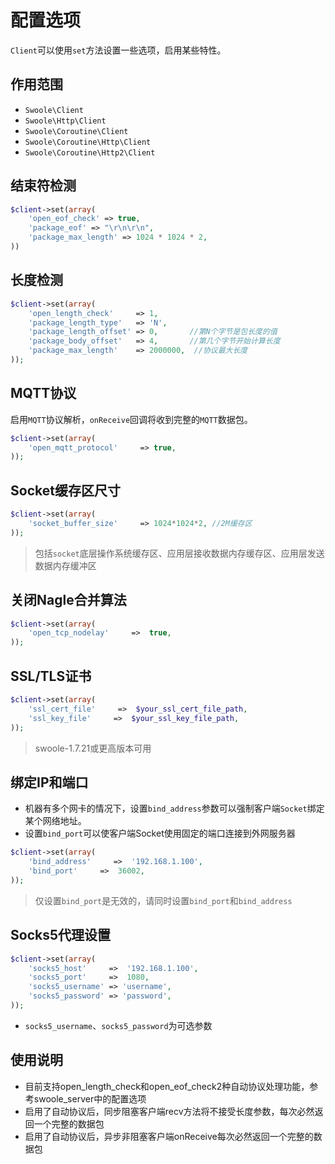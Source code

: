 # 配置选项

 `Client`可以使用`set`方法设置一些选项，启用某些特性。

作用范围
----
- `Swoole\Client`
- `Swoole\Http\Client`
- `Swoole\Coroutine\Client`
- `Swoole\Coroutine\Http\Client`
- `Swoole\Coroutine\Http2\Client`

结束符检测
-------
```php
$client->set(array(
    'open_eof_check' => true,
    'package_eof' => "\r\n\r\n",
    'package_max_length' => 1024 * 1024 * 2,
))
```

长度检测
-----
```php
$client->set(array(
    'open_length_check'     => 1,
    'package_length_type'   => 'N',
    'package_length_offset' => 0,       //第N个字节是包长度的值
    'package_body_offset'   => 4,       //第几个字节开始计算长度
    'package_max_length'    => 2000000,  //协议最大长度
));
```


MQTT协议
----
启用`MQTT`协议解析，`onReceive`回调将收到完整的`MQTT`数据包。
```php
$client->set(array(
    'open_mqtt_protocol'     => true,
));
```

Socket缓存区尺寸
----
```php
$client->set(array(
    'socket_buffer_size'     => 1024*1024*2, //2M缓存区
));
```
> 包括`socket`底层操作系统缓存区、应用层接收数据内存缓存区、应用层发送数据内存缓冲区


关闭Nagle合并算法
----
```php
$client->set(array(
    'open_tcp_nodelay'     =>  true,
));
```

SSL/TLS证书
----
```php
$client->set(array(
	'ssl_cert_file'     =>  $your_ssl_cert_file_path,
	'ssl_key_file'     =>  $your_ssl_key_file_path,
));
```
> swoole-1.7.21或更高版本可用  

绑定IP和端口
----
* 机器有多个网卡的情况下，设置`bind_address`参数可以强制客户端`Socket`绑定某个网络地址。
* 设置`bind_port`可以使客户端Socket使用固定的端口连接到外网服务器

```php
$client->set(array(
	'bind_address'     =>  '192.168.1.100',
	'bind_port'     =>  36002,
));
```

> 仅设置`bind_port`是无效的，请同时设置`bind_port`和`bind_address`

Socks5代理设置
----
```php
$client->set(array(
	'socks5_host'     =>  '192.168.1.100',
	'socks5_port'     =>  1080,
	'socks5_username' => 'username',
	'socks5_password' => 'password',
));
```
* `socks5_username`、`socks5_password`为可选参数


使用说明
----

* 目前支持open_length_check和open_eof_check2种自动协议处理功能，参考swoole_server中的配置选项  
* 启用了自动协议后，同步阻塞客户端recv方法将不接受长度参数，每次必然返回一个完整的数据包  
* 启用了自动协议后，异步非阻塞客户端onReceive每次必然返回一个完整的数据包  